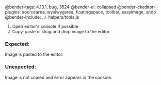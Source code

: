 @bender-tags: 4.13.1, bug, 3524
@bender-ui: collapsed
@bender-ckeditor-plugins: sourcearea, wysiwygarea, floatingspace, toolbar, easyimage, undo
@bender-include: ../_helpers/tools.js

1. Open editor's console if possible
1. Copy-paste or drag and drop image to the editor.

### Expected:
Image is pasted to the editor.

### Unexpected:
Image is not copied and error appears in the console.
